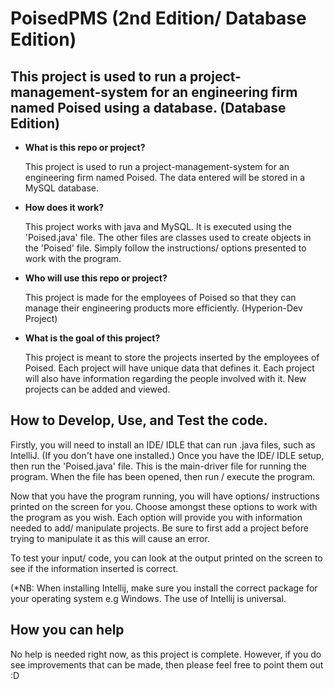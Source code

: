 # PoisedPMS (2nd Edition/ Database Edition)

## This project is used to run a project-management-system for an engineering firm named Poised using a database. (Database Edition)


* **What is this repo or project?**

    This project is used to run a project-management-system for an engineering firm named Poised. The data entered will be stored in a MySQL database.
* **How does it work?**

    This project works with java and MySQL. It is executed using the 'Poised.java' file. The other files are classes used to create objects in the 'Poised' file. Simply follow the instructions/ options presented to work with the program.
* **Who will use this repo or project?**

    This project is made for the employees of Poised so that they can manage their engineering products more efficiently. (Hyperion-Dev Project)
* **What is the goal of this project?**
    
    This project is meant to store the projects inserted by the employees of Poised. Each project will have unique data that defines it. Each project will also have information regarding the people involved with it. New projects can be added and viewed.


## How to Develop, Use, and Test the code.

Firstly, you will need to install an IDE/ IDLE that can run .java files, such as IntelliJ. (If you don't have one installed.)
Once you have the IDE/ IDLE setup, then run the 'Poised.java' file. This is the main-driver file for running the program. When the file has been opened, then run / execute the program.

Now that you have the program running, you will have options/ instructions printed on the screen for you. Choose amongst these options to work with the program as you wish. Each option will provide you with information needed to add/ manipulate projects. Be sure to first add a project before trying to manipulate it as this will cause an error.

To test your input/ code, you can look at the output printed on the screen to see if the information inserted is correct.

(*NB: When installing Intellij, make sure you install the correct package for your operating system e.g Windows. The use of Intellij is universal.
## How you can help

No help is needed right now, as this project is complete. However, if you do see improvements that can be made, then please feel free to point them out :D
